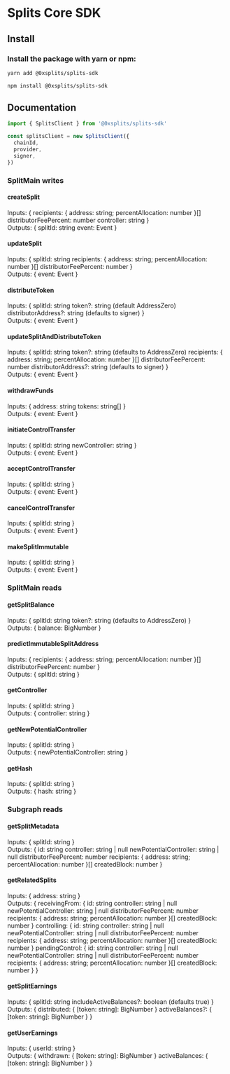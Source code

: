# Splits Core SDK

## Install

### Install the package with yarn or npm:

```bash
yarn add @0xsplits/splits-sdk

npm install @0xsplits/splits-sdk
```

## Documentation

```js
import { SplitsClient } from '@0xsplits/splits-sdk'

const splitsClient = new SplitsClient({
  chainId,
  provider,
  signer,
})
```

### SplitMain writes

#### **createSplit**
Inputs: {
  recipients: { address: string; percentAllocation: number }[]
  distributorFeePercent: number
  controller: string
}
<br>
Outputs: {
  splitId: string
  event: Event
}

#### **updateSplit**
Inputs: {
  splitId: string
  recipients: { address: string; percentAllocation: number }[]
  distributorFeePercent: number
}
<br>
Outputs: {
  event: Event
}

#### **distributeToken**
Inputs: {
  splitId: string
  token?: string (default AddressZero)
  distributorAddress?: string (defaults to signer)
}
<br>
Outputs: {
  event: Event
}

#### **updateSplitAndDistributeToken**
Inputs: {
  splitId: string
  token?: string (defaults to AddressZero)
  recipients: { address: string; percentAllocation: number }[]
  distributorFeePercent: number
  distributorAddress?: string (defaults to signer)
}
<br>
Outputs: {
  event: Event
}

#### **withdrawFunds**
Inputs: {
  address: string
  tokens: string[]
}
<br>
Outputs: {
  event: Event
}

#### **initiateControlTransfer**
Inputs: {
  splitId: string
  newController: string
}
<br>
Outputs: {
  event: Event
}

#### **acceptControlTransfer**
Inputs: {
  splitId: string
}
<br>
Outputs: {
  event: Event
}

#### **cancelControlTransfer**
Inputs: {
  splitId: string
}
<br>
Outputs: {
  event: Event
}

#### **makeSplitImmutable**
Inputs: {
  splitId: string
}
<br>
Outputs: {
  event: Event
}

### SplitMain reads

#### **getSplitBalance**
Inputs: {
  splitId: string
  token?: string (defaults to AddressZero)
}
<br>
Outputs: {
  balance: BigNumber
}

#### **predictImmutableSplitAddress**
Inputs: {
  recipients: { address: string; percentAllocation: number }[]
  distributorFeePercent: number
}
<br>
Outputs: {
  splitId: string
}

#### **getController**
Inputs: {
  splitId: string
}
<br>
Outputs: {
  controller: string
}

#### **getNewPotentialController**
Inputs: {
  splitId: string
}
<br>
Outputs: {
  newPotentialController: string
}

#### **getHash**
Inputs: {
  splitId: string
}
<br>
Outputs: {
  hash: string
}

### Subgraph reads

#### **getSplitMetadata**
Inputs: {
  splitId: string
}
<br>
Outputs: {
  id: string
  controller: string | null
  newPotentialController: string | null
  distributorFeePercent: number
  recipients: { address: string; percentAllocation: number }[]
  createdBlock: number
}

#### **getRelatedSplits**
Inputs: {
  address: string
}
<br>
Outputs: {
  receivingFrom: {
    id: string
    controller: string | null
    newPotentialController: string | null
    distributorFeePercent: number
    recipients: { address: string; percentAllocation: number }[]
    createdBlock: number
  }
  controlling: {
    id: string
    controller: string | null
    newPotentialController: string | null
    distributorFeePercent: number
    recipients: { address: string; percentAllocation: number }[]
    createdBlock: number
  }
  pendingControl: {
    id: string
    controller: string | null
    newPotentialController: string | null
    distributorFeePercent: number
    recipients: { address: string; percentAllocation: number }[]
    createdBlock: number
  }
}

#### **getSplitEarnings**
Inputs: {
  splitId: string
  includeActiveBalances?: boolean (defaults true)
}
<br>
Outputs: {
  distributed: {
    \[token: string\]: BigNumber
  }
  activeBalances?: {
    \[token: string\]: BigNumber
  }
}

#### **getUserEarnings**
Inputs: {
  userId: string
}
<br>
Outputs: {
  withdrawn: {
    \[token: string\]: BigNumber
  }
  activeBalances: {
    \[token: string\]: BigNumber
  }
}
